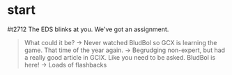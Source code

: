 # start

#t2712
The EDS blinks at you. We've got an assignment.

> What could it be? -> Never watched BludBol so GCX is learning the game.
> That time of the year again. -> Begrudging non-expert, but had a really good article in GCIX.
> Like you need to be asked. BludBol is here! -> Loads of flashbacks



